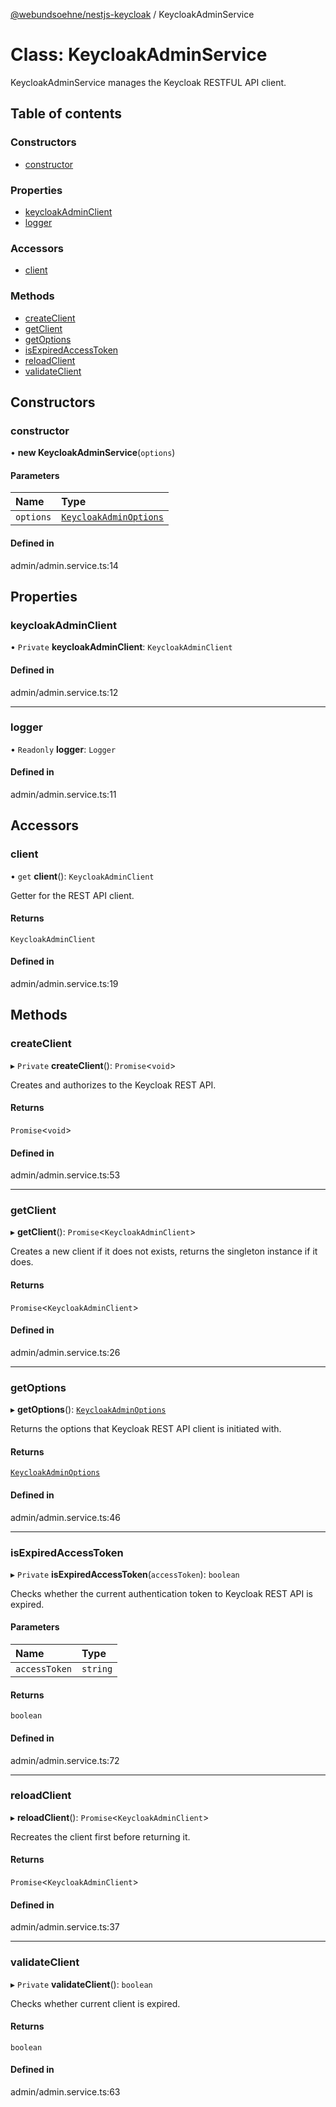 [@webundsoehne/nestjs-keycloak](../README.md) / KeycloakAdminService

# Class: KeycloakAdminService

KeycloakAdminService manages the Keycloak RESTFUL API client.

## Table of contents

### Constructors

- [constructor](KeycloakAdminService.md#constructor)

### Properties

- [keycloakAdminClient](KeycloakAdminService.md#keycloakadminclient)
- [logger](KeycloakAdminService.md#logger)

### Accessors

- [client](KeycloakAdminService.md#client)

### Methods

- [createClient](KeycloakAdminService.md#createclient)
- [getClient](KeycloakAdminService.md#getclient)
- [getOptions](KeycloakAdminService.md#getoptions)
- [isExpiredAccessToken](KeycloakAdminService.md#isexpiredaccesstoken)
- [reloadClient](KeycloakAdminService.md#reloadclient)
- [validateClient](KeycloakAdminService.md#validateclient)

## Constructors

### constructor

• **new KeycloakAdminService**(`options`)

#### Parameters

| Name | Type |
| :------ | :------ |
| `options` | [`KeycloakAdminOptions`](../interfaces/KeycloakAdminOptions.md) |

#### Defined in

admin/admin.service.ts:14

## Properties

### keycloakAdminClient

• `Private` **keycloakAdminClient**: `KeycloakAdminClient`

#### Defined in

admin/admin.service.ts:12

___

### logger

• `Readonly` **logger**: `Logger`

#### Defined in

admin/admin.service.ts:11

## Accessors

### client

• `get` **client**(): `KeycloakAdminClient`

Getter for the REST API client.

#### Returns

`KeycloakAdminClient`

#### Defined in

admin/admin.service.ts:19

## Methods

### createClient

▸ `Private` **createClient**(): `Promise`<`void`\>

Creates and authorizes to the Keycloak REST API.

#### Returns

`Promise`<`void`\>

#### Defined in

admin/admin.service.ts:53

___

### getClient

▸ **getClient**(): `Promise`<`KeycloakAdminClient`\>

Creates a new client if it does not exists, returns the singleton instance if it does.

#### Returns

`Promise`<`KeycloakAdminClient`\>

#### Defined in

admin/admin.service.ts:26

___

### getOptions

▸ **getOptions**(): [`KeycloakAdminOptions`](../interfaces/KeycloakAdminOptions.md)

Returns the options that Keycloak REST API client is initiated with.

#### Returns

[`KeycloakAdminOptions`](../interfaces/KeycloakAdminOptions.md)

#### Defined in

admin/admin.service.ts:46

___

### isExpiredAccessToken

▸ `Private` **isExpiredAccessToken**(`accessToken`): `boolean`

Checks whether the current authentication token to Keycloak REST API is expired.

#### Parameters

| Name | Type |
| :------ | :------ |
| `accessToken` | `string` |

#### Returns

`boolean`

#### Defined in

admin/admin.service.ts:72

___

### reloadClient

▸ **reloadClient**(): `Promise`<`KeycloakAdminClient`\>

Recreates the client first before returning it.

#### Returns

`Promise`<`KeycloakAdminClient`\>

#### Defined in

admin/admin.service.ts:37

___

### validateClient

▸ `Private` **validateClient**(): `boolean`

Checks whether current client is expired.

#### Returns

`boolean`

#### Defined in

admin/admin.service.ts:63
